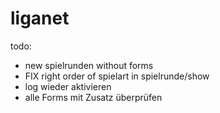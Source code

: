 liganet
=======

todo:
* new spielrunden without forms
* FIX right order of spielart in spielrunde/show
* log wieder aktivieren
* alle Forms mit Zusatz überprüfen